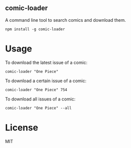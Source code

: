 comic-loader
------------

A command line tool to search comics and download them.

```
npm install -g comic-loader
```

Usage
=====

To download the latest issue of a comic:

```
comic-loader "One Piece"
```

To download a certain issue of a comic:

```
comic-loader "One Piece" 754
```

To download all issues of a comic:

```
comic-loader "One Piece" --all
```

License
=======
MIT
